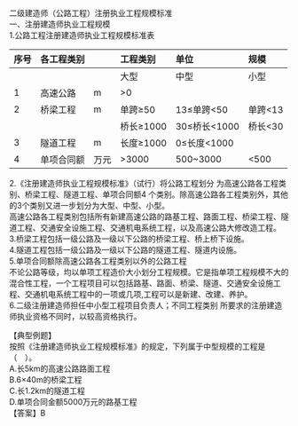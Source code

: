二级建造师（公路工程）注册执业工程规模标准  
一、注册建造师执业工程规模  
1.公路工程注册建造师执业工程规模标准表



| 序号 | 各工程类别 |  | 工程类别 | 单位 | 规模 |
| :--- | :--- | :--- | :--- | :--- | :--- |
|  |  |  | 大型 | 中型 | 小型 |
| 1 | 高速公路 | m | &gt;0 |  |  |
| 2 | 桥梁工程 | m | 单跨≥50 | 13≤单跨&lt;50 | 单跨&lt;13 |
|  |  |  | 桥长≥1000 | 30≤桥长&lt;1000 | 桥长&lt;30 |
| 3 | 隧道工程 | m | 长度≥1000 | 0≤长度&lt;1000 |  |
| 4 | 单项合同额 | 万元 | &gt;3000 | 500~3000 | &lt;500 |



2.《注册建造师执业工程规模标准》（试行）将公路工程划分  为高速公路各工程类别、桥梁工程、隧道工程、单项合同额4 个类别。除高速公路各工程类别外，其他的3个类别又进一步划分为大型、中型、小型。  
高速公路各工程类别包括所有新建高速公路的路基工程、路面工程、桥梁工程、隧道工程、交通安全设施工程、交通机电系统工程，以及高速公路大修改造工程。  
3.桥梁工程包括一级公路及一级以下公路的桥梁工程、桥上桥下设施。  
4.隧道工程包括一级公路及一级以下公路的隧道工程、隧道内设施。  
5.单项合同额除高速公路各工程类别以外的公路工程  
不论公路等级，均以单项工程造价大小划分工程规模。它是指单项工程规模不大的混合性工程，一个工程项目可以包括路基、路面、桥梁、隧道、交通安全设施工程、交通机电系统工程中的一项或几项,工程可以是新建、改建、养护。  
6.二级注册建造师担任中小型工程项目负责人；不同工程类别  所要求的注册建造师执业资格不同时，以较高资格执行。

【典型例题】  
按照《注册建造师执业工程规模标准》的规定，下列属于中型规模的工程是（　）。  
A.长5km的高速公路路面工程  
B.6×40m的桥梁工程  
C.长1.2km的隧道工程  
D.单项合同金额5000万元的路基工程  
【答案】B

